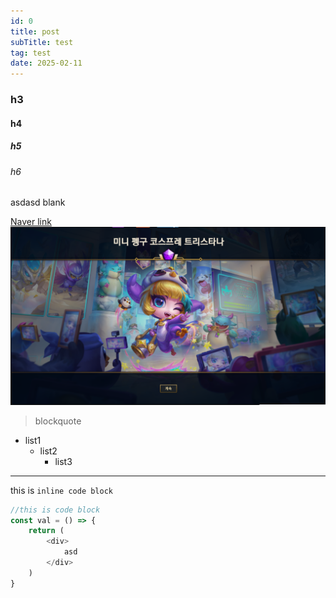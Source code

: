 ```yaml
---
id: 0
title: post
subTitle: test
tag: test
date: 2025-02-11
---
```




### h3
#### h4
##### h5
###### h6
asdasd
blank

[Naver link](https://www.naver.com)
![](src/posts/post_asset/null.png)

> blockquote

- list1
  - list2
    - list3

---

this is `inline code block`

```javascript
//this is code block
const val = () => {
    return (
        <div>
            asd
        </div>
    )
}
```

